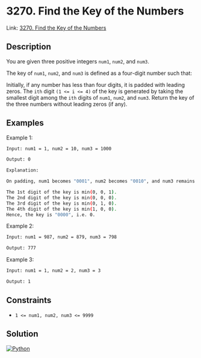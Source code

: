 
# 3270. Find the Key of the Numbers

Link: [3270. Find the Key of the Numbers](https://leetcode.com/contest/biweekly-contest-138/problems/find-the-key-of-the-numbers/)

## Description

You are given three positive integers `num1`, `num2`, and `num3`.

The key of `num1`, `num2`, and `num3` is defined as a four-digit number such that:

Initially, if any number has less than four digits, it is padded with leading zeros.
The `ith` digit `(1 <= i <= 4)` of the key is generated by taking the smallest digit among the `ith` digits of `num1`, `num2`, and `num3`.
Return the key of the three numbers without leading zeros (if any).

## Examples

Example 1:

```bash
Input: num1 = 1, num2 = 10, num3 = 1000

Output: 0

Explanation:

On padding, num1 becomes "0001", num2 becomes "0010", and num3 remains "1000".

The 1st digit of the key is min(0, 0, 1).
The 2nd digit of the key is min(0, 0, 0).
The 3rd digit of the key is min(0, 1, 0).
The 4th digit of the key is min(1, 0, 0).
Hence, the key is "0000", i.e. 0.
```

Example 2:

```bash
Input: num1 = 987, num2 = 879, num3 = 798

Output: 777
```

Example 3:

```bash
Input: num1 = 1, num2 = 2, num3 = 3

Output: 1
```

## Constraints

- `1 <= num1, num2, num3 <= 9999`

## Solution

[![Python](https://img.shields.io/badge/-Python-black?style=for-the-badge&logo=python)](./solution.py)

